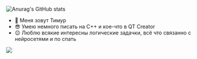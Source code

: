 ![Anurag's GitHub stats](https://github-readme-stats.vercel.app/api?username=Teru3301&show_icons=true&theme=blue-green)

- 👋 Меня зовут Тимур
- 😎 Умею немного писать на C++ и кое-что в QT Creator
- 😉 Люблю всякие интересны логические задачки, всё что связанно с нейросетями и по спать

[<img src="https://img.shields.io/badge/telegram-26A5E4?style=for-the-badge&logo=Telegram&logoColor=ffffff"/>](https://t.me/teru3301)
